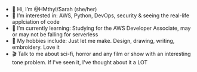 - 👋 Hi, I’m @HMthyl/Sarah (she/her)
- 👀 I’m interested in: AWS, Python, DevOps, security & seeing the real-life applciation of code
- 🌱 I’m currently learning: Studying for the AWS Developer Associate, may or may not be falling for serverless
- 🎨 My hobbies include: Just let me make. Design, drawing, writing, embroidery. Love it
- 🎬 Talk to me about sci-fi, horror and any film or show with an interesting tone problem. If I've seen it, I've thought about it a LOT

<!---
HMthyl/HMthyl is a ✨ special ✨ repository because its `README.md` (this file) appears on your GitHub profile.
You can click the Preview link to take a look at your changes.
--->
